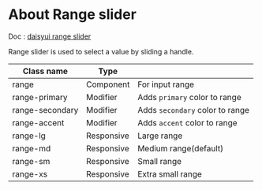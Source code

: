 # About Range slider

Doc : [daisyui range slider](https://daisyui.com/components/range/)

Range slider is used to select a value by sliding a handle.

| Class name      | Type       |                                 |
| --------------- | ---------- | ------------------------------- |
| range           | Component  | For input range                 |
| range-primary   | Modifier   | Adds `primary` color to range   |
| range-secondary | Modifier   | Adds `secondary` color to range |
| range-accent    | Modifier   | Adds `accent` color to range    |
| range-lg        | Responsive | Large range                     |
| range-md        | Responsive | Medium range(default)           |
| range-sm        | Responsive | Small range                     |
| range-xs        | Responsive | Extra small range               |
